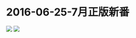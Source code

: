 # 2016-06-25-7月正版新番
![](https://bilicover2016.github.io/Android/2016-06-25-7月正版新番.jpg)
![](https://bilicover2016.github.io/PC/2016-06-25.jpg)
